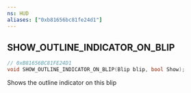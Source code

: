 ```yaml
---
ns: HUD
aliases: ["0xb81656bc81fe24d1"]
---
```

## SHOW_OUTLINE_INDICATOR_ON_BLIP

```c
// 0xB81656BC81FE24D1
void SHOW_OUTLINE_INDICATOR_ON_BLIP(Blip blip, bool Show);
```

Shows the outline indicator on this blip

